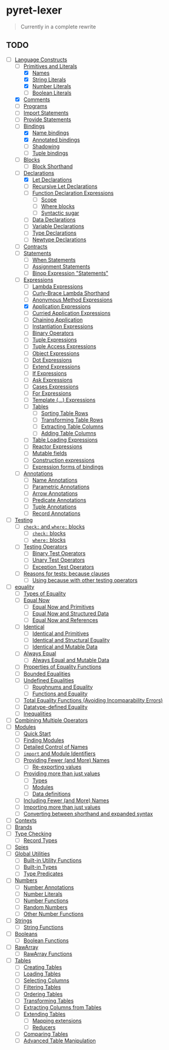 # pyret-lexer

> Currently in a complete rewrite

## TODO

- [ ] [Language Constructs](https://www.pyret.org/docs/horizon/s_forms.html)
  - [ ] [Primitives and Literals](https://www.pyret.org/docs/horizon/s_literals.html)
    - [x] [Names](https://www.pyret.org/docs/horizon/s_literals.html#%28part._.Names%29)
    - [x] [String Literals](https://www.pyret.org/docs/horizon/s_literals.html#%28part._.String_.Literals%29)
    - [x] [Number Literals](https://www.pyret.org/docs/horizon/s_literals.html#%28part._f~3anumber_literals%29)
    - [ ] [Boolean Literals](https://www.pyret.org/docs/horizon/s_literals.html#%28part._.Boolean_.Literals%29)
  - [x] [Comments](https://www.pyret.org/docs/horizon/s_comments.html)
  - [ ] [Programs](https://www.pyret.org/docs/horizon/s_program.html)
  - [ ] [Import Statements](https://www.pyret.org/docs/horizon/Import_Statements.html)
  - [ ] [Provide Statements](https://www.pyret.org/docs/horizon/Provide_Statements.html)
  - [ ] [Bindings](https://www.pyret.org/docs/horizon/Bindings.html)
    - [x] [Name bindings](https://www.pyret.org/docs/horizon/Bindings.html#%28part._.Name_bindings%29)
    - [x] [Annotated bindings](https://www.pyret.org/docs/horizon/Bindings.html#%28part._s~3aannotated-binding%29)
    - [ ] [Shadowing](https://www.pyret.org/docs/horizon/Bindings.html#%28part._s~3ashadowing%29)
    - [ ] [Tuple bindings](https://www.pyret.org/docs/horizon/Bindings.html#%28part._.Tuple_bindings%29)
  - [ ] [Blocks](https://www.pyret.org/docs/horizon/Blocks.html)
    - [ ] [Block Shorthand](https://www.pyret.org/docs/horizon/Blocks.html#%28part._s~3ablocky-blocks%29)
  - [ ] [Declarations](https://www.pyret.org/docs/horizon/s_declarations.html)
    - [x] [Let Declarations](https://www.pyret.org/docs/horizon/s_declarations.html#%28part._s~3alet-decl%29)
    - [ ] [Recursive Let Declarations](https://www.pyret.org/docs/horizon/s_declarations.html#%28part._s~3arec-decl%29)
    - [ ] [Function Declaration Expressions](https://www.pyret.org/docs/horizon/s_declarations.html#%28part._s~3afun-decl%29)
      - [ ] [Scope](https://www.pyret.org/docs/horizon/s_declarations.html#%28part._.Scope%29)
      - [ ] [Where blocks](https://www.pyret.org/docs/horizon/s_declarations.html#%28part._.Where_blocks%29)
      - [ ] [Syntactic sugar](https://www.pyret.org/docs/horizon/s_declarations.html#%28part._.Syntactic_sugar%29)
    - [ ] [Data Declarations](https://www.pyret.org/docs/horizon/s_declarations.html#%28part._s~3adata-decl%29)
    - [ ] [Variable Declarations](https://www.pyret.org/docs/horizon/s_declarations.html#%28part._s~3avar-decl%29)
    - [ ] [Type Declarations](https://www.pyret.org/docs/horizon/s_declarations.html#%28part._s~3atype-decl%29)
    - [ ] [Newtype Declarations](https://www.pyret.org/docs/horizon/s_declarations.html#%28part._s~3anewtype-decl%29)
  - [ ] [Contracts](https://www.pyret.org/docs/horizon/s_contracts.html)
  - [ ] [Statements](https://www.pyret.org/docs/horizon/Statements.html)
    - [ ] [When Statements](https://www.pyret.org/docs/horizon/Statements.html#%28part._s~3awhen-stmt%29)
    - [ ] [Assignment Statements](https://www.pyret.org/docs/horizon/Statements.html#%28part._s~3aassign-stmt%29)
    - [ ] [Binop Expression "Statements"](https://www.pyret.org/docs/horizon/Statements.html#%28part._.Binop_.Expression__.Statements_%29)
  - [ ] [Expressions](https://www.pyret.org/docs/horizon/Expressions.html)
    - [ ] [Lambda Expressions](https://www.pyret.org/docs/horizon/Expressions.html#%28part._s~3alam-expr%29)
    - [ ] [Curly-Brace Lambda Shorthand](https://www.pyret.org/docs/horizon/Expressions.html#%28part._s~3acurly-lam-expr%29)
    - [ ] [Anonymous Method Expressions](https://www.pyret.org/docs/horizon/Expressions.html#%28part._s~3amethod-expr%29)
    - [x] [Application Expressions](https://www.pyret.org/docs/horizon/Expressions.html#%28part._s~3aapp-expr%29)
    - [ ] [Curried Application Expressions](https://www.pyret.org/docs/horizon/Expressions.html#%28part._s~3acurried-apply-expr%29)
    - [ ] [Chaining Application](https://www.pyret.org/docs/horizon/Expressions.html#%28part._s~3acannonball-expr%29)
    - [ ] [Instantiation Expressions](https://www.pyret.org/docs/horizon/Expressions.html#%28part._s~3ainst-expr%29)
    - [ ] [Binary Operators](https://www.pyret.org/docs/horizon/Expressions.html#%28part._s~3abinop-expr%29)
    - [ ] [Tuple Expressions](https://www.pyret.org/docs/horizon/Expressions.html#%28part._s~3atuple-expr%29)
    - [ ] [Tuple Access Expressions](https://www.pyret.org/docs/horizon/Expressions.html#%28part._s~3atuple-get-expr%29)
    - [ ] [Object Expressions](https://www.pyret.org/docs/horizon/Expressions.html#%28part._s~3aobj-expr%29)
    - [ ] [Dot Expressions](https://www.pyret.org/docs/horizon/Expressions.html#%28part._s~3adot-expr%29)
    - [ ] [Extend Expressions](https://www.pyret.org/docs/horizon/Expressions.html#%28part._s~3aextend-expr%29)
    - [ ] [If Expressions](https://www.pyret.org/docs/horizon/Expressions.html#%28part._s~3aif-expr%29)
    - [ ] [Ask Expressions](https://www.pyret.org/docs/horizon/Expressions.html#%28part._s~3aask-expr%29)
    - [ ] [Cases Expressions](https://www.pyret.org/docs/horizon/Expressions.html#%28part._s~3acases-expr%29)
    - [ ] [For Expressions](https://www.pyret.org/docs/horizon/Expressions.html#%28part._s~3afor-expr%29)
    - [ ] [Template (...) Expressions](https://www.pyret.org/docs/horizon/Expressions.html#%28part._s~3atemplate-expr%29)
    - [ ] [Tables](https://www.pyret.org/docs/horizon/Expressions.html#%28part._s~3atable-exprs%29)
      - [ ] [Sorting Table Rows](https://www.pyret.org/docs/horizon/Expressions.html#%28part._s~3atables~3aorder%29)
      - [ ] [Transforming Table Rows](https://www.pyret.org/docs/horizon/Expressions.html#%28part._s~3atables~3atransform%29)
      - [ ] [Extracting Table Columns](https://www.pyret.org/docs/horizon/Expressions.html#%28part._s~3atables~3aextract%29)
      - [ ] [Adding Table Columns](https://www.pyret.org/docs/horizon/Expressions.html#%28part._s~3atables~3aextend%29)
    - [ ] [Table Loading Expressions](https://www.pyret.org/docs/horizon/Expressions.html#%28part._s~3atable-loading%29)
    - [ ] [Reactor Expressions](https://www.pyret.org/docs/horizon/Expressions.html#%28part._s~3areactor-expr%29)
    - [ ] [Mutable fields](https://www.pyret.org/docs/horizon/Expressions.html#%28part._s~3areference-fields%29)
    - [ ] [Construction expressions](https://www.pyret.org/docs/horizon/Expressions.html#%28part._s~3aconstruct-expr%29)
    - [ ] [Expression forms of bindings](https://www.pyret.org/docs/horizon/Expressions.html#%28part._s~3abinding-expressions%29)
  - [ ] [Annotations](https://www.pyret.org/docs/horizon/s_annotations.html)
    - [ ] [Name Annotations](https://www.pyret.org/docs/horizon/s_annotations.html#%28part._s~3aname-ann%29)
    - [ ] [Parametric Annotations](https://www.pyret.org/docs/horizon/s_annotations.html#%28part._s~3aapp-ann%29)
    - [ ] [Arrow Annotations](https://www.pyret.org/docs/horizon/s_annotations.html#%28part._s~3aarrow-ann%29)
    - [ ] [Predicate Annotations](https://www.pyret.org/docs/horizon/s_annotations.html#%28part._s~3apred-ann%29)
    - [ ] [Tuple Annotations](https://www.pyret.org/docs/horizon/s_annotations.html#%28part._s~3atuple-ann%29)
    - [ ] [Record Annotations](https://www.pyret.org/docs/horizon/s_annotations.html#%28part._s~3arecord-ann%29)
- [ ] [Testing](https://www.pyret.org/docs/horizon/testing.html)
  - [ ] [`check:` and `where:` blocks](https://www.pyret.org/docs/horizon/testing.html#%28part._testing-blocks%29)
    - [ ] [`check:` blocks](https://www.pyret.org/docs/horizon/testing.html#%28part._check__blocks%29)
    - [ ] [`where:` blocks](https://www.pyret.org/docs/horizon/testing.html#%28part._where__blocks%29)
  - [ ] [Testing Operators](https://www.pyret.org/docs/horizon/testing.html#%28part._testing-operators%29)
    - [ ] [Binary Test Operators](https://www.pyret.org/docs/horizon/testing.html#%28part._.Binary_.Test_.Operators%29)
    - [ ] [Unary Test Operators](https://www.pyret.org/docs/horizon/testing.html#%28part._.Unary_.Test_.Operators%29)
    - [ ] [Exception Test Operators](https://www.pyret.org/docs/horizon/testing.html#%28part._.Exception_.Test_.Operators%29)
  - [ ] [Reasons for tests: because clauses](https://www.pyret.org/docs/horizon/testing.html#%28part._.Reasons_for_tests__because_clauses%29)
    - [ ] [Using because with other testing operators](https://www.pyret.org/docs/horizon/testing.html#%28part._.Using_because_with_other_testing_operators%29)
- [ ] [equality](https://www.pyret.org/docs/horizon/equality.html)
  - [ ] [Types of Equality](https://www.pyret.org/docs/horizon/equality.html#%28part._types-of-equality%29)
  - [ ] [Equal Now](https://www.pyret.org/docs/horizon/equality.html#%28part._.Equal_.Now%29)
    - [ ] [Equal Now and Primitives](https://www.pyret.org/docs/horizon/equality.html#%28part._s~3aequal-now-primitives%29)
    - [ ] [Equal Now and Structured Data](https://www.pyret.org/docs/horizon/equality.html#%28part._s~3aequal-now-structural%29)
    - [ ] [Equal Now and References](https://www.pyret.org/docs/horizon/equality.html#%28part._s~3aequal-now-mutable%29)
  - [ ] [Identical](https://www.pyret.org/docs/horizon/equality.html#%28part._.Identical%29)
    - [ ] [Identical and Primitives](https://www.pyret.org/docs/horizon/equality.html#%28part._s~3aidentical-primitives%29)
    - [ ] [Identical and Structural Equality](https://www.pyret.org/docs/horizon/equality.html#%28part._s~3aidentical-structural%29)
    - [ ] [Identical and Mutable Data](https://www.pyret.org/docs/horizon/equality.html#%28part._s~3aidentical-mutable%29)
  - [ ] [Always Equal](https://www.pyret.org/docs/horizon/equality.html#%28part._.Always_.Equal%29)
    - [ ] [Always Equal and Mutable Data](https://www.pyret.org/docs/horizon/equality.html#%28part._s~3aalways-equal-mutable%29)
  - [ ] [Properties of Equality Functions](https://www.pyret.org/docs/horizon/equality.html#%28part._.Properties_of_.Equality_.Functions%29)
  - [ ] [Bounded Equalities](https://www.pyret.org/docs/horizon/equality.html#%28part._s~3abounded-equalities%29)
  - [ ] [Undefined Equalities](https://www.pyret.org/docs/horizon/equality.html#%28part._s~3aundefined-equalities%29)
    - [ ] [Roughnums and Equality](https://www.pyret.org/docs/horizon/equality.html#%28part._s~3aroughnum-equality%29)
    - [ ] [Functions and Equality](https://www.pyret.org/docs/horizon/equality.html#%28part._s~3afunction-equality%29)
  - [ ] [Total Equality Functions (Avoiding Incomparability Errors)](https://www.pyret.org/docs/horizon/equality.html#%28part._s~3atotal-equality-predicates%29)
  - [ ] [Datatype-defined Equality](https://www.pyret.org/docs/horizon/equality.html#%28part._s~3adatatype-defined-equality%29)
  - [ ] [Inequalities](https://www.pyret.org/docs/horizon/equality.html#%28part._inequalities%29)
- [ ] [Combining Multiple Operators](https://www.pyret.org/docs/horizon/op-precedence.html)
- [ ] [Modules](https://www.pyret.org/docs/horizon/modules.html)
  - [ ] [Quick Start](https://www.pyret.org/docs/horizon/modules.html#%28part._s~3amodules~3aquick-start%29)
  - [ ] [Finding Modules](https://www.pyret.org/docs/horizon/modules.html#%28part._s~3amodules~3afinding-modules%29)
  - [ ] [Detailed Control of Names](https://www.pyret.org/docs/horizon/modules.html#%28part._.Detailed_.Control_of_.Names%29)
  - [ ] [`import` and Module Identifiers](https://www.pyret.org/docs/horizon/modules.html#%28part._s~3amodules~3aimport%29)
  - [ ] [Providing Fewer (and More) Names](https://www.pyret.org/docs/horizon/modules.html#%28part._s~3amodules~3aprovide-fewer%29)
    - [ ] [Re-exporting values](https://www.pyret.org/docs/horizon/modules.html#%28part._.Re-exporting_values%29)
  - [ ] [Providing more than just values](https://www.pyret.org/docs/horizon/modules.html#%28part._s~3amodules~3aprovide-other%29)
    - [ ] [Types](https://www.pyret.org/docs/horizon/modules.html#%28part._.Types%29)
    - [ ] [Modules](https://www.pyret.org/docs/horizon/modules.html#%28part._.Modules%29)
    - [ ] [Data definitions](https://www.pyret.org/docs/horizon/modules.html#%28part._.Data_definitions%29)
  - [ ] [Including Fewer (and More) Names](https://www.pyret.org/docs/horizon/modules.html#%28part._s~3amodules~3ainclude-fewer%29)
  - [ ] [Importing more than just values](https://www.pyret.org/docs/horizon/modules.html#%28part._s~3amodules~3aimport-other%29)
  - [ ] [Converting between shorthand and expanded syntax](https://www.pyret.org/docs/horizon/modules.html#%28part._.Converting_between_shorthand_and_expanded_syntax%29)
- [ ] [Contexts](https://www.pyret.org/docs/horizon/use.html#%28part._s~3ause~3acontext%29)
- [ ] [Brands](https://www.pyret.org/docs/horizon/brands.html)
- [ ] [Type Checking](https://www.pyret.org/docs/horizon/type-check.html)
  - [ ] [Record Types](https://www.pyret.org/docs/horizon/type-check.html#%28part._record-types%29)
- [ ] [Spies](https://www.pyret.org/docs/horizon/s_spies.html)
- [ ] [Global Utilities](https://www.pyret.org/docs/horizon/_global_.html)
  - [ ] [Built-in Utility Functions](https://www.pyret.org/docs/horizon/_global_.html#%28part._global-builtins%29)
  - [ ] [Built-in Types](https://www.pyret.org/docs/horizon/_global_.html#%28part._.Built-in_.Types%29)
  - [ ] [Type Predicates](https://www.pyret.org/docs/horizon/_global_.html#%28part._.Type_.Predicates%29)
- [ ] [Numbers](https://www.pyret.org/docs/horizon/numbers.html)
  - [ ] [Number Annotations](https://www.pyret.org/docs/horizon/numbers.html#%28part._.Number_.Annotations%29)
  - [ ] [Number Literals](https://www.pyret.org/docs/horizon/numbers.html#%28part._.Number_.Literals%29)
  - [ ] [Number Functions](https://www.pyret.org/docs/horizon/numbers.html#%28part._.Number_.Functions%29)
  - [ ] [Random Numbers](https://www.pyret.org/docs/horizon/numbers.html#%28part._.Random_.Numbers%29)
  - [ ] [Other Number Functions](https://www.pyret.org/docs/horizon/numbers.html#%28part._.Other_.Number_.Functions%29)
- [ ] [Strings](https://www.pyret.org/docs/horizon/strings.html)
  - [ ] [String Functions](https://www.pyret.org/docs/horizon/strings.html#%28part._.String_.Functions%29)
- [ ] [Booleans](https://www.pyret.org/docs/horizon/booleans.html)
  - [ ] [Boolean Functions](https://www.pyret.org/docs/horizon/booleans.html#%28part._.Boolean_.Functions%29)
- [ ] [RawArray](https://www.pyret.org/docs/horizon/raw-arrays.html)
  - [ ] [RawArray Functions](https://www.pyret.org/docs/horizon/raw-arrays.html#%28part._.Raw.Array_.Functions%29)
- [ ] [Tables](https://www.pyret.org/docs/horizon/tables.html)
  - [ ] [Creating Tables](https://www.pyret.org/docs/horizon/tables.html#%28part._s~3atables%29)
  - [ ] [Loading Tables](https://www.pyret.org/docs/horizon/tables.html#%28part._s~3atables~3aloading%29)
  - [ ] [Selecting Columns](https://www.pyret.org/docs/horizon/tables.html#%28part._s~3atables~3aselect%29)
  - [ ] [Filtering Tables](https://www.pyret.org/docs/horizon/tables.html#%28part._.Filtering_.Tables%29)
  - [ ] [Ordering Tables](https://www.pyret.org/docs/horizon/tables.html#%28part._.Ordering_.Tables%29)
  - [ ] [Transforming Tables](https://www.pyret.org/docs/horizon/tables.html#%28part._.Transforming_.Tables%29)
  - [ ] [Extracting Columns from Tables](https://www.pyret.org/docs/horizon/tables.html#%28part._.Extracting_.Columns_from_.Tables%29)
  - [ ] [Extending Tables](https://www.pyret.org/docs/horizon/tables.html#%28part._.Extending_.Tables%29)
    - [ ] [Mapping extensions](https://www.pyret.org/docs/horizon/tables.html#%28part._.Mapping_extensions%29)
    - [ ] [Reducers](https://www.pyret.org/docs/horizon/tables.html#%28part._.Reducers%29)
  - [ ] [Comparing Tables](https://www.pyret.org/docs/horizon/tables.html#%28part._s~3atables~3acomparing%29)
  - [ ] [Advanced Table Manipulation](https://www.pyret.org/docs/horizon/tables.html#%28part._s~3atables~3amethods%29)

